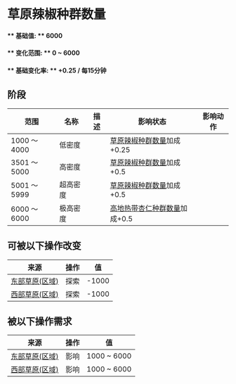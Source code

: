 # 草原辣椒种群数量  
#### ** 基础值: ** 6000   
#### ** 变化范围: ** 0 ~ 6000  
#### ** 基础变化率: ** +0.25 / 每15分钟  
## 阶段  
范围  |  名称  |  描述  |  影响状态  |  影响动作  
----  |  ----  |  ----  |  ----  |  ----  
1000 ～ 4000  |  低密度  |    |  [草原辣椒种群数量](Chilies_GrasslandPop.md)加成+0.25  |    
3501 ～ 5000  |  高密度  |    |  [草原辣椒种群数量](Chilies_GrasslandPop.md)加成+0.5  |    
5001 ～ 5999  |  超高密度  |    |  [草原辣椒种群数量](Chilies_GrasslandPop.md)加成+0.5  |    
6000 ～ 6000  |  极高密度  |    |  [高地热带杏仁种群数量](Almond_HighlandsPop.md)加成+0.5  |    
## 可被以下操作改变  
来源  |  操作  |  值  
----  |  ----  |  ----  
[东部草原(区域)](GrasslandsE.md)  |  探索  |  -1000  
[西部草原(区域)](GrasslandsW.md)  |  探索  |  -1000  
## 被以下操作需求  
来源  |  操作  |  值  
----  |  ----  |  ----  
[东部草原(区域)](GrasslandsE.md)  |  影响  |  1000 ~ 6000  
[西部草原(区域)](GrasslandsW.md)  |  影响  |  1000 ~ 6000  


<script>document.title="草原辣椒种群数量 - 卡牌生存百科 Card Survival Wiki";</script>